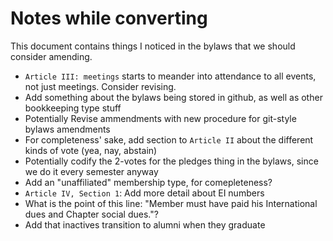 Notes while converting
======================

This document contains things I noticed in the bylaws that we should consider amending.

- `Article III: meetings` starts to meander into attendance to all events, not just meetings. Consider revising.
- Add something about the bylaws being stored in github, as well as other bookkeeping type stuff
- Potentially Revise ammendments with new procedure for git-style bylaws amendments
- For completeness' sake, add section to `Article II` about the different kinds of vote (yea, nay, abstain)
- Potentially codify the 2-votes for the pledges thing in the bylaws, since we do it every semester anyway
- Add an "unaffiliated" membership type, for comepleteness?
- `Article IV, Section 1`: Add more detail about EI numbers
- What is the point of this line: "Member must have paid his International dues and Chapter social dues."?
- Add that inactives transition to alumni when they graduate
